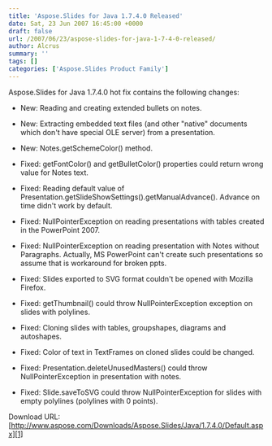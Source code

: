 ```yaml
---
title: 'Aspose.Slides for Java 1.7.4.0 Released'
date: Sat, 23 Jun 2007 16:45:00 +0000
draft: false
url: /2007/06/23/aspose-slides-for-java-1-7-4-0-released/
author: Alcrus
summary: ''
tags: []
categories: ['Aspose.Slides Product Family']
---
```


Aspose.Slides for Java 1.7.4.0 hot fix contains the following changes:  

*   New: Reading and creating extended bullets on notes.
*   New: Extracting embedded text files (and other "native" documents which don't have special OLE server) from a presentation.
*   New: Notes.getSchemeColor() method.
*   Fixed: getFontColor() and getBulletColor() properties could return wrong value for Notes text.
*   Fixed: Reading default value of Presentation.getSlideShowSettings().getManualAdvance(). Advance on time didn't work by default.
*   Fixed: NullPointerException on reading presentations with tables created in the PowerPoint 2007.
*   Fixed: NullPointerException on reading presentation with Notes without Paragraphs. Actually, MS PowerPoint can't create such presentations so assume that is workaround for broken ppts.
*   Fixed: Slides exported to SVG format couldn't be opened with Mozilla Firefox.
*   Fixed: getThumbnail() could throw NullPointerException exception on slides with polylines.
*   Fixed: Cloning slides with tables, groupshapes, diagrams and autoshapes.
*   Fixed: Color of text in TextFrames on cloned slides could be changed.  
    
*   Fixed: Presentation.deleteUnusedMasters() could throw NullPointerException in presentation with notes.
*   Fixed: Slide.saveToSVG could throw NullPointerException for slides with empty polylines (polylines with 0 points).

Download URL: [http://www.aspose.com/Downloads/Aspose.Slides/Java/1.7.4.0/Default.aspx][1]




[1]: https://docs.aspose.com/display/diagramjava/How+to+Convert+a+Visio+Diagram




